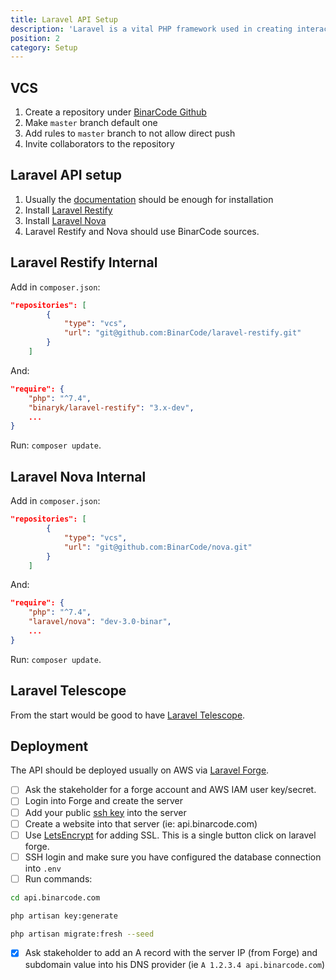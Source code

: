```yaml
---
title: Laravel API Setup
description: 'Laravel is a vital PHP framework used in creating interactive websites and APIs. It supports numerous dependencies and templates. Laravel lays a foundation that allows you, as a developer, to focus on more demanding things.'
position: 2
category: Setup
---
```


## VCS

1. Create a repository under [BinarCode Github](https://github.com/binarcode)
2. Make `master` branch default one
3. Add rules to `master` branch to not allow direct push
4. Invite collaborators to the repository


## Laravel API setup

1. Usually the [documentation](https://laravel.com/docs/7.x#installation) should be enough for installation
2. Install [Laravel Restify](https://restify.binarcode.com/docs/3.0/quickstart.html)
3. Install [Laravel Nova](https://nova.laravel.com/docs/3.0/installation.html)
4. Laravel Restify and Nova should use BinarCode sources.


## Laravel Restify Internal
Add in `composer.json`:
```json
"repositories": [
        {
            "type": "vcs",
            "url": "git@github.com:BinarCode/laravel-restify.git"
        }
    ]
```
And: 
```json
"require": {
    "php": "^7.4",
    "binaryk/laravel-restify": "3.x-dev",
    ...  
}
```

Run: `composer update`.

## Laravel Nova Internal
Add in `composer.json`:
```json
"repositories": [
        {
            "type": "vcs",
            "url": "git@github.com:BinarCode/nova.git"
        }
    ]
```
And: 
```json
"require": {
    "php": "^7.4",
    "laravel/nova": "dev-3.0-binar",
    ...  
}
```

Run: `composer update`.


## Laravel Telescope

From the start would be good to have [Laravel Telescope](https://laravel.com/docs/7.x/telescope).


## Deployment

The API should be deployed usually on AWS via [Laravel Forge](https://forge.laravel.com/).

- [ ] Ask the stakeholder for a forge account and AWS IAM user key/secret. 
- [ ] Login into Forge and create the server
- [ ] Add your public [ssh key](https://forge.laravel.com/servers/364535#/keys) into the server
- [ ] Create a website into that server (ie: api.binarcode.com)
- [ ] Use [LetsEncrypt](https://letsencrypt.org/) for adding SSL. This is a single button click on laravel forge.
- [ ] SSH login and make sure you have configured the database connection into `.env`
- [ ] Run commands:

```bash
cd api.binarcode.com

php artisan key:generate

php artisan migrate:fresh --seed
```

- [x] Ask stakeholder to add an A record with the server IP (from Forge) and subdomain value into his DNS provider (ie `A 1.2.3.4 api.binarcode.com`)
